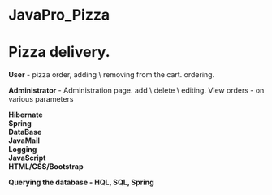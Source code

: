 # JavaPro_Pizza

<h1>Pizza delivery. </h1>

<b>User</b> - pizza order, adding \ removing from the cart. ordering.

<b>Administrator</b> - Administration page. add \ delete \ editing. View orders - on various parameters

<b>Hibernate <br>
Spring <br>
DataBase <br>
JavaMail <br>
Logging <br>
JavaScript <br>
HTML/CSS/Bootstrap </b> <br>

<b>Querying the database - HQL, SQL, Spring</b>
